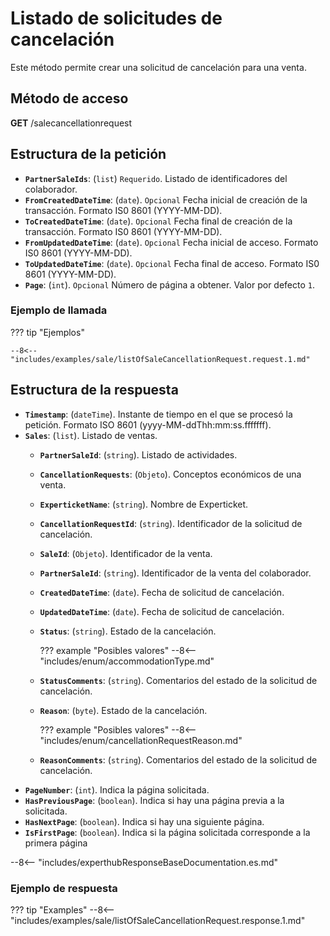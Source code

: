﻿# Listado de solicitudes de cancelación

Este método permite crear una solicitud de cancelación para una venta.

## Método de acceso

**GET** /salecancellationrequest

## Estructura de la petición

- **``PartnerSaleIds``**: (``list``) ``Requerido``. Listado de identificadores del colaborador.
- **``FromCreatedDateTime``**: (``date``).  ``Opcional`` Fecha inicial de creación de la transacción. Formato IS0 8601 (YYYY-MM-DD).
- **``ToCreatedDateTime``**: (``date``).  ``Opcional`` Fecha final de creación de la transacción. Formato IS0 8601 (YYYY-MM-DD).
- **``FromUpdatedDateTime``**: (``date``).  ``Opcional`` Fecha inicial de acceso. Formato IS0 8601 (YYYY-MM-DD).
- **``ToUpdatedDateTime``**: (``date``).  ``Opcional`` Fecha final de acceso. Formato IS0 8601 (YYYY-MM-DD).
- **``Page``**: (``int``).  ``Opcional`` Número de página a obtener. Valor por defecto `1`.

### Ejemplo de llamada

??? tip "Ejemplos"

    --8<-- "includes/examples/sale/listOfSaleCancellationRequest.request.1.md"

## Estructura de la respuesta

- **``Timestamp``**: (``dateTime``). Instante de tiempo en el que se procesó la petición. Formato ISO 8601 (yyyy-MM-ddThh\:mm\:ss.fffffff).
- **``Sales``**: (``list``). Listado de ventas.
    - **``PartnerSaleId``**: (``string``). Listado de actividades.
    - **``CancellationRequests``**: (``Objeto``). Conceptos económicos de una venta.
    - **``ExperticketName``**: (``string``). Nombre de Experticket.
    - **``CancellationRequestId``**: (``string``). Identificador de la solicitud de cancelación. 
    - **``SaleId``**: (``Objeto``). Identificador de la venta.
    - **``PartnerSaleId``**: (``string``). Identificador de la venta del colaborador.
    - **``CreatedDateTime``**: (``date``). Fecha de solicitud de cancelación.
    - **``UpdatedDateTime``**: (``date``). Fecha de solicitud de cancelación.
    - **``Status``**: (``string``). Estado de la cancelación.

        ??? example "Posibles valores"
            --8<-- "includes/enum/accommodationType.md"

    - **``StatusComments``**: (``string``). Comentarios del estado de la solicitud de cancelación.
    - **``Reason``**: (``byte``). Estado de la cancelación.

        ??? example "Posibles valores"
            --8<-- "includes/enum/cancellationRequestReason.md"

    - **``ReasonComments``**: (``string``). Comentarios del estado de la solicitud de cancelación.
- **``PageNumber``**: (``int``). Indica la página solicitada.
- **``HasPreviousPage``**: (``boolean``). Indica si hay una página previa a la solicitada.
- **``HasNextPage``**: (``boolean``). Indica si hay una siguiente página.
- **``IsFirstPage``**: (``boolean``). Indica si la página solicitada corresponde a la primera página

--8<-- "includes/experthubResponseBaseDocumentation.es.md"

### Ejemplo de respuesta

??? tip "Examples"
    --8<-- "includes/examples/sale/listOfSaleCancellationRequest.response.1.md"